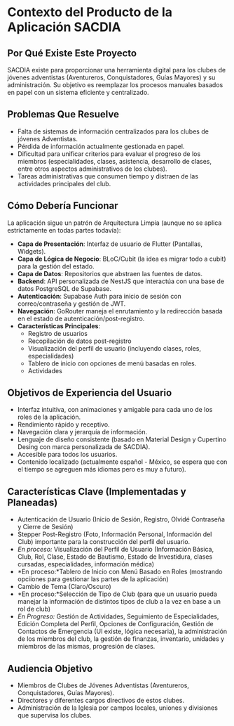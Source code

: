 # Contexto del Producto de la Aplicación SACDIA

## Por Qué Existe Este Proyecto
SACDIA existe para proporcionar una herramienta digital para los clubes de jóvenes adventistas (Aventureros, Conquistadores, Guías Mayores) y su administración. Su objetivo es reemplazar los procesos manuales basados en papel con un sistema eficiente y centralizado.

## Problemas Que Resuelve
- Falta de sistemas de información centralizados para los clubes de jóvenes Adventistas.
- Pérdida de información actualmente gestionada en papel.
- Dificultad para unificar criterios para evaluar el progreso de los miembros (especialidades, clases, asistencia, desarrollo de clases, entre otros aspectos administrativos de los clubes).
- Tareas administrativas que consumen tiempo y distraen de las actividades principales del club.

## Cómo Debería Funcionar
La aplicación sigue un patrón de Arquitectura Limpia (aunque no se aplica estrictamente en todas partes todavía):
- **Capa de Presentación**: Interfaz de usuario de Flutter (Pantallas, Widgets).
- **Capa de Lógica de Negocio**: BLoC/Cubit (la idea es migrar todo a cubit) para la gestión del estado.
- **Capa de Datos**: Repositorios que abstraen las fuentes de datos.
- **Backend**: API personalizada de NestJS que interactúa con una base de datos PostgreSQL de Supabase.
- **Autenticación**: Supabase Auth para inicio de sesión con correo/contraseña y gestión de JWT.
- **Navegación**: GoRouter maneja el enrutamiento y la redirección basada en el estado de autenticación/post-registro.
- **Características Principales**: 
  - Registro de usuarios
  - Recopilación de datos post-registro
  - Visualización del perfil de usuario (incluyendo clases, roles, especialidades)
  - Tablero de inicio con opciones de menú basadas en roles.
  - Actividades

## Objetivos de Experiencia del Usuario
- Interfaz intuitiva, con animaciones y amigable para cada uno de los roles de la aplicación.
- Rendimiento rápido y receptivo.
- Navegación clara y jerarquía de información.
- Lenguaje de diseño consistente (basado en Material Design y Cupertino Desing con marca personalizada de SACDIA).
- Accesible para todos los usuarios.
- Contenido localizado (actualmente español - México, se espera que con el tiempo se agreguen más idiomas pero es muy a futuro).

## Características Clave (Implementadas y Planeadas)
- Autenticación de Usuario (Inicio de Sesión, Registro, Olvidé Contraseña y Cierre de Sesión)
- Stepper Post-Registro (Foto, Información Personal, Información del Club) importante para la construcción del perfil del usuario.
- *En proceso:* Visualización del Perfil de Usuario (Información Básica, Club, Rol, Clase, Estado de Bautismo, Estado de Investidura, clases cursadas, especialidades, información médica)
- *En proceso:*Tablero de Inicio con Menú Basado en Roles (mostrando opciiones para gestionar las partes de la aplicación)
- Cambio de Tema (Claro/Oscuro)
- *En proceso:*Selección de Tipo de Club (para que un usuario pueda manejar la información de distintos tipos de club a la vez en base a un rol de club) 
- *En Progreso:* Gestión de Actividades, Seguimiento de Especialidades, Edición Completa del Perfil, Opciones de Configuración, Gestión de Contactos de Emergencia (UI existe, lógica necesaria), la administración de los miembros del club, la gestión de finanzas, inventario, unidades y miembros de las mismas, progresión de clases.

## Audiencia Objetivo
- Miembros de Clubes de Jóvenes Adventistas (Aventureros, Conquistadores, Guías Mayores).
- Directores y diferentes cargos directivos de estos clubes.
- Administración de la Iglesia por campos locales, uniones y divisiones que supervisa los clubes.